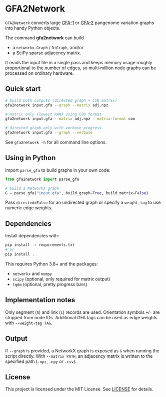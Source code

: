 # GFA2Network

`GFA2Network` converts large [GFA-1](https://github.com/GFA-spec/GFA-spec) or
[GFA-2](https://github.com/GFA-spec/GFA-spec/blob/master/GFA2.md) pangenome
variation graphs into handy Python objects.

The command **gfa2network** can build

- a `networkx.Graph` / `DiGraph`, and/or
- a SciPy sparse adjacency matrix.

It reads the input file in a single pass and keeps memory usage roughly
proportional to the number of edges, so multi‑million node graphs can be
processed on ordinary hardware.

## Quick start

```bash
# build both outputs (directed graph + CSR matrix)
gfa2network input.gfa --graph --matrix adj.npz

# matrix only (lowest RAM) using COO format
gfa2network input.gfa --matrix adj.npz --matrix-format coo

# directed graph only with verbose progress
gfa2network input.gfa --graph --verbose
```


See `gfa2network -h` for all command line options.

## Using in Python

Import `parse_gfa` to build graphs in your own code:

```python
from gfa2network import parse_gfa

# build a NetworkX graph
G = parse_gfa("input.gfa", build_graph=True, build_matrix=False)
```

Pass `directed=False` for an undirected graph or specify a `weight_tag`
to use numeric edge weights.

## Dependencies

Install dependencies with:

```bash
pip install -r requirements.txt
# or
pip install .
```

This requires Python 3.8+ and the packages:
- `networkx` and `numpy`
- `scipy` (optional, only required for matrix output)
- `tqdm` (optional, pretty progress bars)

## Implementation notes

Only segment (`S`) and link (`L`) records are used. Orientation symbols
`+`/`-` are stripped from node IDs. Additional GFA tags can be used as edge
weights with `--weight-tag TAG`.

## Output

If `--graph` is provided, a NetworkX graph is exposed as `G` when running the
script directly. With `--matrix PATH`, an adjacency matrix is written to the
specified path (`.npz`, `.npy` or `.csv`).

## License

This project is licensed under the MIT License. See [LICENSE](LICENSE) for
details.
